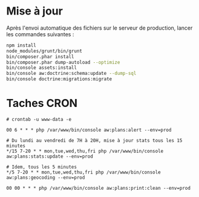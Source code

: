 Mise à jour
===========

Après l'envoi automatique des fichiers sur le serveur de production, lancer les commandes suivantes :

```bash
npm install
node_modules/grunt/bin/grunt
bin/composer.phar install
bin/composer.phar dump-autoload --optimize
bin/console assets:install
bin/console aw:doctrine:schema:update --dump-sql
bin/console doctrine:migrations:migrate
```

Taches CRON
===========

```
# crontab -u www-data -e

00 6 * * * php /var/www/bin/console aw:plans:alert --env=prod

# Du lundi au vendredi de 7H à 20H, mise à jour stats tous les 15 minutes
*/15 7-20 * * mon,tue,wed,thu,fri php /var/www/bin/console aw:plans:stats:update --env=prod

# Idem, tous les 5 minutes
*/5 7-20 * * mon,tue,wed,thu,fri php /var/www/bin/console aw:plans:geocoding --env=prod

00 00 * * * php /var/www/bin/console aw:plans:print:clean --env=prod
```
